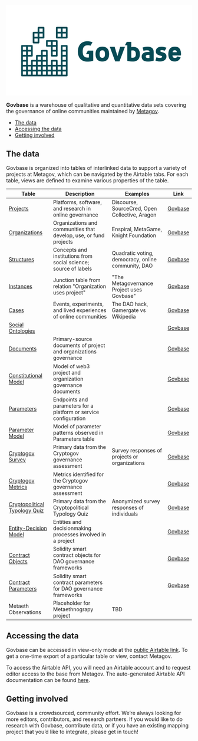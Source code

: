![Logo](/govbase_logo.png)

**Govbase** is a warehouse of qualitative and quantitative data sets covering the governance of online communities maintained by [Metagov](https://metagov.org).

- [The data](#the-data) 
- [Accessing the data](#accessing-the-data)
- [Getting involved](#getting-involved)

## The data
Govbase is organized into tables of interlinked data to support a variety of projects at Metagov, which can be navigated by the Airtable tabs. For each table, views are defined to examine various properties of the table.

| Table | Description                                                       | Examples                                           | Link |
|-------------------------------|-------------------------------------------------------------------|----------------------------------------------------|------|
| [Projects](./docs/projects.html) | Platforms, software, and research in online governance | Discourse, SourceCred, Open Collective, Aragon     | [Govbase](https://airtable.com/shrgnUrj0dqzZDsOd/tblvk3EFzcoCFvXXi/viwTisATNcua7os4y) |
| [Organizations](./docs/organizations.html) | Organizations and communities that develop, use, or fund projects | Enspiral, MetaGame, Knight Foundation | [Govbase](https://airtable.com/shrgnUrj0dqzZDsOd/tblNFm5I8KotgPNNS/viwEaKcLbdb2T5b3Q) |
| [Structures](./docs/structures.html) | Concepts and institutions from social science; source of labels | Quadratic voting, democracy, online community, DAO | [Govbase](https://airtable.com/shrgnUrj0dqzZDsOd/tblm1Lfumna1vlGaQ/viwyMnier3mnrvcHX) |
| [Instances](./docs/instances.html) | Junction table from relation "Organization uses project" | "The Metagovernance Project uses Govbase" | [Govbase](https://airtable.com/shrgnUrj0dqzZDsOd/tbl5H7mz84HXMIvuy/viwIQ1hXjEB0kPW07) |
| [Cases](./docs/cases.html) | Events, experiments, and lived experiences of online communities  | The DAO hack, Gamergate vs Wikipedia | [Govbase](https://airtable.com/shrgnUrj0dqzZDsOd/tblqYoJJKkPnteCbP/viwPOnvn9Xd73A5dW) |
| [Social Ontologies](./docs/ontologies.html) |  |  | [Govbase](https://airtable.com/shrgnUrj0dqzZDsOd/tblXLaQeoKygb4ais/viw3rNQQfK1S6ipfe) |
| [Documents](./docs/documents.html) | Primary-source documents of project and organizations governance  |  | [Govbase](https://airtable.com/shrgnUrj0dqzZDsOd/tblh8o2b7sNPq2yGz/viwUEtsRJkkp5L1P8) |
| [Constitutional Model](./docs/constitutional-model.html) | Model of web3 project and organization governance documents |  |  [Govbase](https://airtable.com/shrgnUrj0dqzZDsOd/tbltBIhUFqZE1tfle/viw6J9mO9wrlSh3cg) |
| [Parameters](./docs/parameters.html) | Endpoints and parameters for a platform or service configuration |  | [Govbase](https://airtable.com/shrgnUrj0dqzZDsOd/tblp5kVnv5P2yhppZ/viwjyRrh7xEng69XD) |
| [Parameter Model](./docs/parameters.html) | Model of parameter patterns observed in Parameters table |  | [Govbase](https://airtable.com/shrgnUrj0dqzZDsOd/tblPbKLkWeRRriBDK/viwgkNVEaFKkXXPJG) | 
| [Cryptogov Survey](./docs/cryptogov.html) | Primary data from the Cryptogov governance assessment | Survey responses of projects or organizations |  [Govbase](https://airtable.com/shrgnUrj0dqzZDsOd/tblYWk1xdCxhhohgL/viwbpL2ZQQimvsGtc) |
| [Cryptogov Metrics](./docs/cryptogov.html) | Metrics identified for the Cryptogov governance assessment |  | [Govbase](https://airtable.com/shrgnUrj0dqzZDsOd/tbl1Zq9LLgpcW7EZs/viwYnpB7331O6AHhL) |
| [Cryptopolitical Typology Quiz](./docs/cryptopolitics.html) | Primary data from the Cryptopolitical Typology Quiz | Anonymized survey responses of individuals | [Govbase](https://airtable.com/shrgnUrj0dqzZDsOd/tblvwbt4KFm8MOSUQ/viwfF8wIITUoDzNEn) |
| [Entity-Decision Model](./docs/ed-model.html) | Entities and decisionmaking processes involved in a project |  |  [Govbase](https://airtable.com/shrgnUrj0dqzZDsOd/tbllAED0vCyzbTiw8/viwySREZ6xNsVocRw) | 
| [Contract Objects](./docs/smart-contracts.html) | Solidity smart contract objects for DAO governance frameworks |  |  [Govbase](https://airtable.com/shrgnUrj0dqzZDsOd/tbl0kGdUES0KtBXlH/viwYBzuLn6GtrmVcn) |
| [Contract Parameters](./docs/smart-contracts.html)  | Solidity smart contract parameters for DAO governance frameworks  |  |  [Govbase](https://airtable.com/shrgnUrj0dqzZDsOd/tbldPB1uhZot8oVT6/viw5mRJDJmAVT41Mo) |
| Metaeth Observations | Placeholder for Metaethnograpy project | TBD |  |

## Accessing the data

Govbase can be accessed in view-only mode at the [public Airtable link](https://airtable.com/shrgnUrj0dqzZDsOd/tblvk3EFzcoCFvXXi/viwTisATNcua7os4y). To get a one-time export of a particular table or view, contact Metagov.

To access the Airtable API, you will need an Airtable account and to request editor access to the base from Metagov. The auto-generated Airtable API documentation can be found [here](https://airtable.com/appx3e9Przn9iprkU/api/docs). 

## Getting involved
Govbase is a crowdsourced, community effort. We’re always looking for more editors, contributors, and research partners. If you would like to do research with Govbase, contribute data, or if you have an existing mapping project that you’d like to integrate, please get in touch!
